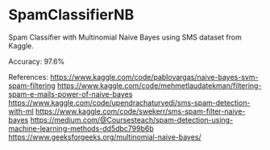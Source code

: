 # SpamClassifierNB
Spam Classifier with Multinomial Naive Bayes using SMS dataset from Kaggle.

Accuracy: 97.6%

References:
https://www.kaggle.com/code/pablovargas/naive-bayes-svm-spam-filtering
https://www.kaggle.com/code/mehmetlaudatekman/filtering-spam-e-mails-power-of-naive-bayes
https://www.kaggle.com/code/upendrachaturvedi/sms-spam-detection-with-ml
https://www.kaggle.com/code/swekerr/sms-spam-filter-naive-bayes
https://medium.com/@Coursesteach/spam-detection-using-machine-learning-methods-dd5dbc799b6b
https://www.geeksforgeeks.org/multinomial-naive-bayes/
